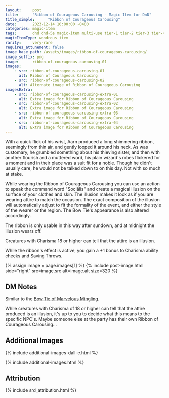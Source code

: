 ```yaml
---
layout:     post
title:      "Ribbon of Courageous Carousing - Magic Item for DnD"
title_simple:      "Ribbon of Courageous Carousing"
date:       2023-12-14 10:00:00 -0400
categories: magic-item
tags:       dnd dnd-5e magic-item multi-use tier-1 tier-2 tier-3 tier-4 non-combat
magicItemType: wondrous item
rarity:     very-rare
requires_attunement: false
image_base_path: /assets/images/ribbon-of-courageous-carousing/
image_suffix: png
image:      ribbon-of-courageous-carousing-01
images:
    - src: ribbon-of-courageous-carousing-01
      alt: Ribbon of Courageous Carousing
    - src: ribbon-of-courageous-carousing-02
      alt: Alternate image of Ribbon of Courageous Carousing
imagesExtra:
    - src: ribbon-of-courageous-carousing-extra-01
      alt: Extra image for Ribbon of Courageous Carousing
    - src: ribbon-of-courageous-carousing-extra-02
      alt: Extra image for Ribbon of Courageous Carousing
    - src: ribbon-of-courageous-carousing-extra-03
      alt: Extra image for Ribbon of Courageous Carousing
    - src: ribbon-of-courageous-carousing-extra-04
      alt: Extra image for Ribbon of Courageous Carousing
---
```


<p class="read-aloud">
    With a quick flick of his wrist, Aarn produced a long shimmering ribbon, seemingly from thin air, and gently looped it around his neck. As was customary, he grumbled something about his thieving sister, and then with another flourish and a muttered word, his plain wizard's robes flickered for a moment and in their place was a suit fit for a noble. Though he didn't usually care, he would not be talked down to on this day. Not with so much at stake.
</p>

While wearing the Ribbon of Courageous Carousing you can use an action to speak the command word "Sociālis" and create a magical illusion on the surface of your clothes and skin. The illusion makes it look as if you are wearing attire to match the occasion. The exact composition of the illusion will automatically adjust to fit the formality of the event, and either the style of the wearer or the region. The Bow Tie's appearance is also altered accordingly.

The ribbon is only usable in this way after sundown, and at midnight the illusion wears off.

Creatures with Charisma 18 or higher can tell that the attire is an illusion.

While the ribbon's effect is active, you gain a +1 bonus to Charisma ability checks and Saving Throws.

{% assign image = page.images[1] %}
{% include post-image.html side="right" src=image.src alt=image.alt size=320 %}


## DM Notes

Similar to the [Bow Tie of Marvelous Mingling](bow-tie-of-marvelous-mingling).

While creatures with Charisma of 18 or higher can tell that the attire produced is an illusion, it's up to you to decide what this means to the specific NPC's. Maybe someone else at the party has their own Ribbon of Courageous Carousing...


## Additional Images

{% include additional-images-dall-e.html %}

{% include additional-images.html %}


## Attribution

{% include srd_attribution.html %}
